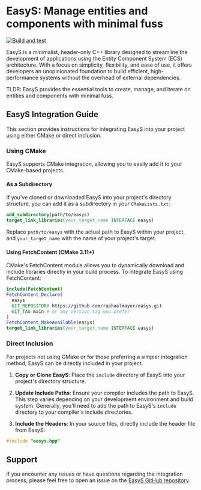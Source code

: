 # EasyS: Manage entities and components with minimal fuss

[![Build and test](https://github.com/raphaelmayer/easys/actions/workflows/cmake-build-and-test.yml/badge.svg)](https://github.com/raphaelmayer/easys/actions/workflows/cmake-build-and-test.yml)

EasyS is a minimalist, header-only C++ library designed to streamline the development of applications using the Entity Component System (ECS) architecture. With a focus on simplicity, flexibility, and ease of use, it offers developers an unopinionated foundation to build efficient, high-performance systems without the overhead of external dependencies.

TLDR: EasyS provides the essential tools to create, manage, and iterate on entities and components with minimal fuss.

## EasyS Integration Guide

This section provides instructions for integrating EasyS into your project using either CMake or direct inclusion.

### Using CMake

EasyS supports CMake integration, allowing you to easily add it to your CMake-based projects.

#### As a Subdirectory

If you've cloned or downloaded EasyS into your project's directory structure, you can add it as a subdirectory in your `CMakeLists.txt`:

```cmake
add_subdirectory(path/to/easys)
target_link_libraries(your_target_name INTERFACE easys)
```

Replace `path/to/easys` with the actual path to EasyS within your project, and `your_target_name` with the name of your project's target.

#### Using FetchContent (CMake 3.11+)

CMake's FetchContent module allows you to dynamically download and include libraries directly in your build process. To integrate EasyS using FetchContent:

```cmake
include(FetchContent)
FetchContent_Declare(
  easys
  GIT_REPOSITORY https://github.com/raphaelmayer/easys.git
  GIT_TAG main # or any version tag you prefer
)
FetchContent_MakeAvailable(easys)
target_link_libraries(your_target_name INTERFACE easys)
```

### Direct Inclusion

For projects not using CMake or for those preferring a simpler integration method, EasyS can be directly included in your project.

1. **Copy or Clone EasyS**: Place the `include` directory of EasyS into your project's directory structure.

2. **Update Include Paths**: Ensure your compiler includes the path to EasyS. This step varies depending on your development environment and build system. Generally, you'll need to add the path to EasyS's `include` directory to your compiler's include directories.

3. **Include the Headers**: In your source files, directly include the header file from EasyS:

```cpp
#include "easys.hpp"
```

## Support

If you encounter any issues or have questions regarding the integration process, please feel free to open an issue on the [EasyS GitHub repository](https://github.com/yourusername/EasyS/issues).
